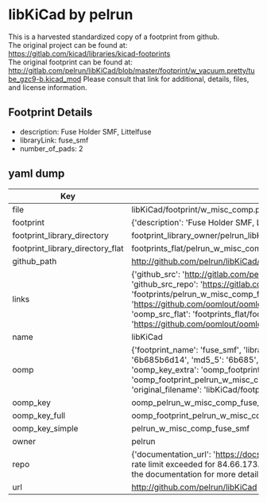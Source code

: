 # libKiCad by pelrun  
This is a harvested standardized copy of a footprint from github.  
The original project can be found at:  
https://gitlab.com/kicad/libraries/kicad-footprints  
The original footprint can be found at:
http://gitlab.com/pelrun/libKiCad/blob/master/footprint/w_vacuum.pretty/tube_gzc9-b.kicad_mod
Please consult that link for additional, details, files, and license information.  
## Footprint Details
* description: Fuse Holder SMF, Littelfuse  
* libraryLink: fuse_smf  
* number_of_pads: 2  
## yaml dump  
| Key | Value |  
| --- | --- |  
| file | libKiCad/footprint/w_misc_comp.pretty/fuse_smf.kicad_mod |  
| footprint | {'description': 'Fuse Holder SMF, Littelfuse', 'libraryLink': 'fuse_smf', 'number_of_pads': 2} |  
| footprint_library_directory | footprint_library_owner/pelrun_libKiCad |  
| footprint_library_directory_flat | footprints_flat/pelrun_w_misc_comp_fuse_smf/working |  
| github_path | http://github.com/pelrun/libKiCad/blob/master/footprint/w_misc_comp.pretty/fuse_smf.kicad_mod |  
| links | {'github_src': 'http://gitlab.com/pelrun/libKiCad/blob/master/footprint/w_vacuum.pretty/tube_gzc9-b.kicad_mod', 'github_src_repo': 'https://gitlab.com/kicad/libraries/kicad-footprints', 'oomp_bot': 'footprints/pelrun_w_misc_comp_fuse_smf/working', 'oomp_bot_github': 'https://github.com/oomlout/oomlout_oomp_footprint_bot/tree/main/footprints/pelrun_w_misc_comp_fuse_smf/working', 'oomp_src_flat': 'footprints_flat/footprints_flat/pelrun_w_misc_comp_fuse_smf/working', 'oomp_src_flat_github': 'https://github.com/oomlout/oomlout_oomp_footprint_src/tree/main/footprints_flat/pelrun_w_misc_comp_fuse_smf/working'} |  
| name | libKiCad |  
| oomp | {'footprint_name': 'fuse_smf', 'library_name': 'w_misc_comp', 'md5': '6b685b6d14389fa70e161d2b5083c6e6', 'md5_10': '6b685b6d14', 'md5_5': '6b685', 'md5_6': '6b685b', 'oomp_key': 'oomp_pelrun_w_misc_comp_fuse_smf', 'oomp_key_extra': 'oomp_footprint_pelrun_w_misc_comp_fuse_smf', 'oomp_key_full': 'oomp_footprint_pelrun_w_misc_comp_fuse_smf_6b685b', 'oomp_key_simple': 'pelrun_w_misc_comp_fuse_smf', 'original_filename': 'libKiCad/footprint/w_misc_comp.pretty/fuse_smf.kicad_mod', 'owner_name': 'pelrun'} |  
| oomp_key | oomp_pelrun_w_misc_comp_fuse_smf |  
| oomp_key_full | oomp_footprint_pelrun_w_misc_comp_fuse_smf |  
| oomp_key_simple | pelrun_w_misc_comp_fuse_smf |  
| owner | pelrun |  
| repo | {'documentation_url': 'https://docs.github.com/rest/overview/resources-in-the-rest-api#rate-limiting', 'message': "API rate limit exceeded for 84.66.173.59. (But here's the good news: Authenticated requests get a higher rate limit. Check out the documentation for more details.)"} |  
| url | http://github.com/pelrun/libKiCad |  

